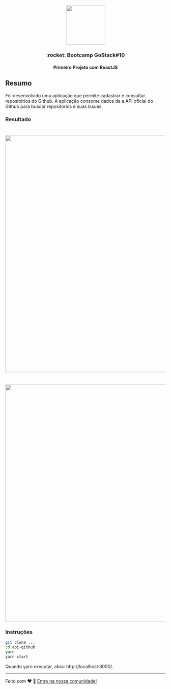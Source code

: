 <h1 align="center">
  <img src="https://camo.githubusercontent.com/8c13dc2618dbd7f76d1d574350b98fdee1335ce5/68747470733a2f2f726f636b6574736561742d63646e2e73332d73612d656173742d312e616d617a6f6e6177732e636f6d2f626f6f7463616d702d6865616465722e706e67" width="123px" />
</h1>

<h3 align="center">
  :rocket: Bootcamp GoStack#10
</h3>
<h4 align="center">
  Primeiro Projeto com ReactJS
</h4>

## Resumo
Foi desenvolvido uma aplicação que permite cadastrar e consultar repositórios do Github.
A aplicação consome dados da a API oficial do Github para buscar repositórios e suas Issues.

### Resultado
<h1 align="center">
  <img src="https://user-images.githubusercontent.com/2512512/75547401-8cb37c80-5a09-11ea-8888-c0e8f7f2474e.png" width="745px" />
</h1>

<h1 align="center">
  <img src="https://user-images.githubusercontent.com/2512512/75504817-43870c80-59b8-11ea-8d99-e89b9e3b9585.png" width="745px" />
</h1>

### Instruções
```sh
git clone ...
cd api-github
yarn
yarn start
```
Quando yarn executar, abra: http://localhost:3000/.

---

Feito com ♥ :wave: [Entre na nossa comunidade!](https://discordapp.com/invite/gCRAFhc)
